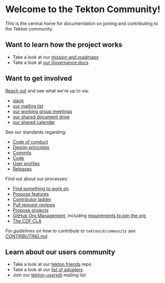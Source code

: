 # Welcome to the Tekton Community!

This is the central home for documentation on joining and contributing to the
Tekton community.

## Want to learn how the project works

- Take a look at our [mission and roadmaps](roadmap.md)
- Take a look at [our Governance docs](governance.md)

## Want to get involved

[Reach out](contact.md) and see what we're up to via:

- [slack](contact.md#slack)
- [our mailing list](contact.md#mailing-list)
- [our working group meetings](working-groups.md)
- [our shared document drive](contact.md#shared-drive)
- [our shared calendar](contact.md#calendar)

See our standards regarding:

- [Code of conduct](code-of-conduct.md)
- [Design principles](design-principles.md)
- [Commits](standards.md#commits)
- [Code](standards.md#code)
- [User profiles](user-profiles.md)
- [Releases](releases.md)

Find out about our processes:

- [Find something to work on](process.md#finding-something-to-work-on)
- [Propose features](process.md#proposing-features)
- [Contributor ladder](process.md#contributor-ladder)
- [Pull request reviews](process.md#reviews)
- [Propose projects](process.md#proposing-projects)
- [GitHub Org Management](org/README.md), including
  [requirements to join the org](org/README.md#requirements)
- [The CDF CLA](process.md#cla)

_For guidelines on how to contribute to `tektoncd/community` see
[CONTRIBUTING.md](CONTRIBUTING.md)._

## Learn about our users community

- Take a look at our [tekton friends](https://github.com/tektoncd/friends) repo
- Take a look at our [list of adopters](adopters.md)
- Join our [tekton-users@](https://groups.google.com/forum/#!forum/tekton-users) mailing list
